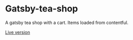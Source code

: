 # Gatsby-tea-shop
<p>A gatsby tea shop with a cart. Items loaded from contentful.</p>
<p><a href="https://gatsby-tea-shop.netlify.com/">Live version</a></p>
